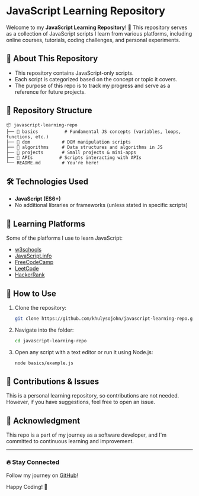 # JavaScript Learning Repository

Welcome to my **JavaScript Learning Repository**! 🚀 This repository serves as a collection of JavaScript scripts I learn from various platforms, including online courses, tutorials, coding challenges, and personal experiments.

## 📌 About This Repository
- This repository contains JavaScript-only scripts.
- Each script is categorized based on the concept or topic it covers.
- The purpose of this repo is to track my progress and serve as a reference for future projects.

## 📂 Repository Structure
```
📦 javascript-learning-repo
├── 📁 basics          # Fundamental JS concepts (variables, loops, functions, etc.)
├── 📁 dom            # DOM manipulation scripts
├── 📁 algorithms     # Data structures and algorithms in JS
├── 📁 projects       # Small projects & mini-apps
├── 📁 APIs          # Scripts interacting with APIs
└── README.md        # You're here!
```

## 🛠 Technologies Used
- **JavaScript (ES6+)**
- No additional libraries or frameworks (unless stated in specific scripts)

## 📖 Learning Platforms
Some of the platforms I use to learn JavaScript:
- [w3schools](https://w3schools.com/)
- [JavaScript.info](https://javascript.info/)
- [FreeCodeCamp](https://www.freecodecamp.org/)
- [LeetCode](https://leetcode.com/)
- [HackerRank](https://www.hackerrank.com/)
  

## 🚀 How to Use
1. Clone the repository:
   ```sh
   git clone https://github.com/khulysojohn/javascript-learning-repo.git
   ```
2. Navigate into the folder:
   ```sh
   cd javascript-learning-repo
   ```
3. Open any script with a text editor or run it using Node.js:
   ```sh
   node basics/example.js
   ```

## 📢 Contributions & Issues
This is a personal learning repository, so contributions are not needed. However, if you have suggestions, feel free to open an issue.

## 🌟 Acknowledgment
This repo is a part of my journey as a software developer, and I'm committed to continuous learning and improvement.

---
### 🔥 Stay Connected
Follow my journey on [GitHub](https://github.com/khulysojohn)!

Happy Coding! 🚀


